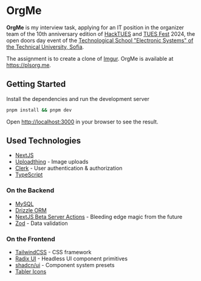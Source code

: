 # OrgMe

**OrgMe** is my interview task, applying for an IT position in the organizer team of the 10th anniversary edition of [HackTUES](https://hacktues.bg) and [TUES Fest](https://tuesfest.bg) 2024, the open doors day event of the [Technological School "Electronic Systems" of the Technical University, Sofia](https://elsys-bg.org).

The assignment is to create a clone of [Imgur](https://imgur.com). OrgMe is available at <https://plsorg.me>.

## Getting Started

Install the dependencies and run the development server

```bash
pnpm install && pnpm dev
```

Open <http://localhost:3000> in your browser to see the result.

## Used Technologies

- [NextJS](https://nextjs.org)
- [Uploadthing](https://uploadthing.com) - Image uploads
- [Clerk](https://clerk.com) - User authentication & authorization
- [TypeScript](https://www.typescriptlang.org/)

### On the Backend

- [MySQL](https://www.mysql.com/)
- [Drizzle ORM](https://orm.drizzle.team/)
- [NextJS Beta Server Actions](https://nextjs.org/docs/app/building-your-application/data-fetching/server-actions) - Bleeding edge magic from the future
- [Zod](https://zod.dev) - Data validation

### On the Frontend

- [TailwindCSS](https://tailwindcss.com/) - CSS framework
- [Radix UI](https://www.radix-ui.com/) - Headless UI component primitives
- [shadcn/ui](https://ui.shadcn.com/) - Component system presets
- [Tabler Icons](https://tabler-icons.io/)
